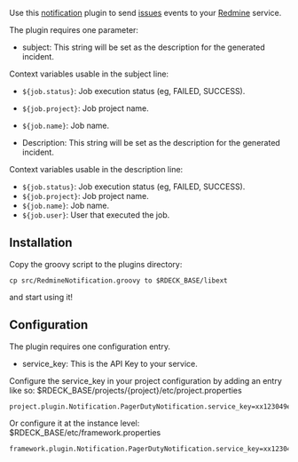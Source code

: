 
Use this [notification](http://rundeck.org/docs/developer/notification-plugin-development.html)
plugin to send [issues](http://www.redmine.org/projects/redmine/wiki/Rest_Issues)
events to your [Redmine](http://www.redmine.org) service.

The plugin requires one parameter:

* subject: This string will be set as the description for the generated incident.

Context variables usable in the subject line:

* `${job.status}`: Job execution status (eg, FAILED, SUCCESS).
* `${job.project}`: Job project name.
* `${job.name}`: Job name.


* Description: This string will be set as the description for the generated incident.

Context variables usable in the description line:

* `${job.status}`: Job execution status (eg, FAILED, SUCCESS).
* `${job.project}`: Job project name.
* `${job.name}`: Job name.
* `${job.user}`: User that executed the job.


## Installation

Copy the groovy script to the plugins directory:

    cp src/RedmineNotification.groovy to $RDECK_BASE/libext

and start using it!

## Configuration

The plugin requires one configuration entry.

* service_key: This is the API Key to your service.

Configure the service_key in your project configuration by
adding an entry like so: $RDECK_BASE/projects/{project}/etc/project.properties

    project.plugin.Notification.PagerDutyNotification.service_key=xx123049e89dd45f28ce35467a08577yz

Or configure it at the instance level: $RDECK_BASE/etc/framework.properties

    framework.plugin.Notification.PagerDutyNotification.service_key=xx123049e89dd45f28ce35467a08577yz
